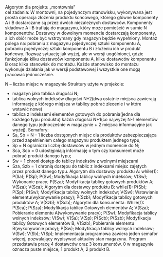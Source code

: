 Algorytm dla projektu „montownia”\
cel zadania:
W montowni, na pojedynczym stanowisku, wykonywana jest prosta operacja złożenia produktu końcowego, którego główne komponenty A i B dostarczane są przez
dwóch niezależnych dostawców. Komponenty składowe A i B trafiają do magazynu,
który może pomieścić w sumie N komponentów. Dostawcy w dowolnym momencie
dostarczają komponenty, a ich obiór może być wstrzymany gdy magazyn będzie wypełniony. Montaż polega na: pobraniu z magazynu pojedynczej sztuki komponentu A,
pobraniu pojedynczej sztuki komponentu B i złożeniu ich w produkt końcowy.
Rozważ sytuację jak wyżej, ale w wersji uogólnionej, gdzie funkcjonuje kilku dostawców komponentu A, kilku dostawców komponentu B oraz kilka stanowisk do montażu. Każde stanowisko do montażu wykonuje działania jak w wersji podstawowej i
wszystkie one mogą pracować jednocześnie.


N – liczba miejsc w magazynie
Struktury użyte w projekcie:
- magazyn jako tablica długości N;
- tablica wolnych indeksów długości N+2(dwa ostatnie miejsca zawierają informację z
którego miejsca w tablicy pobrać zlecenie i w które wstawić nowe)
- tablica z indeksami elementów gotowych do pobrania(jedna dla każdego typu produktu)
każda długości N+1(co najwyżej N-1 elementów danego typu jednocześnie w magazynie + 2
miejsca informacyjne jak wyżej).
Semafory:
- Sa, Sb = N – 1 liczba dostępnych miejsc dla produktów zabezpieczająca przed
zapełnieniem całego magazynu produktem jednego typu;
- Sp = N ogranicza liczbę dostawców w jednym momencie do N;
- Sca, Scb = 0 udostępniają informację o tym czy konsument może pobrać produkt
danego typu;
- Sw = 1 chroni dostęp do tablicy indeksów z wolnymi miejscami
- Sza, Szb = 1 chronią dostępu do tablic z indeksami miejsc zajętych przez
produkt danego typu.
Algorytm dla dostawcy produktu A:
while(1):
P(Sa);
P(Sp);
P(Sw);
Modyfikacja tablicy wolnych indeksów;
V(Sw);
Wykonanie pracy;
P(Sza);
Modyfikacja tablicy gotowych produktów A;
V(Sza);
V(Sca);
Algorytm dla dostawcy produktu B:
while(1):
P(Sb);
P(Sp);
P(Sw);
Modyfikacja tablicy wolnych indeksów;
V(Sw);
Wstawianie elementu(wykonywanie pracy);
P(Szb);
Modyfikacja tablicy gotowych produktów A;
V(Szb);
V(Scb);
Algorytm dla konsumenta:
While(1):
P(Sca);
P(Sza);
Modyfikacja tablicy Gotowych elementów A;
V(Sza);
Pobieranie elementu A(wykonywanie pracy);
P(Sw);
Modyfikacja tablicy wolnych indeksów;
V(Sw);
V(Sa);
V(Sp);
P(Scb);
P(Szb);
Modyfikacja tablicy Gotowych elementów B;
V(Szb);
Pobieranie elementu B(wykonywanie pracy);
P(Sw);
Modyfikacja tablicy wolnych indeksów;
V(Sw);
V(Sb);
V(Sp);
Implementacja programowa zawiera jeden semafor więcej, pozwalający wypisywać aktualny
stan magazynu. Program przedstawia pracę 4 dostawców oraz 3 konsumentów. 0 w
magazynie oznacza puste miejsce, 1 produkt A, 2 produkt B.